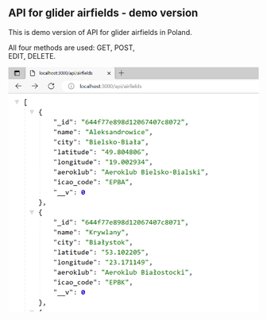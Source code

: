 ## API for glider airfields - demo version

This is demo version of API for glider airfields in Poland. 

All four methods are used: 
    GET, 
    POST,  
    EDIT, 
    DELETE.


![Screenshot](airfields-api.png)
